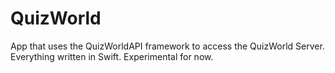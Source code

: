 # QuizWorld
App that uses the QuizWorldAPI framework to access the QuizWorld Server. Everything written in Swift. Experimental for now.
